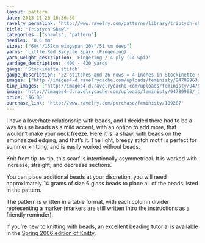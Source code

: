 ```yaml
---
layout: pattern
date: 2013-11-26 16:36:30
ravelry_permalink: 'http://www.ravelry.com/patterns/library/triptych-shawl'
title: "Triptych Shawl"
categories: ["shawls", "pattern"]
needles: '0.6 mm'
sizes: ["60\"/152cm wingspan 20\"/51 cm deep"]
yarns: 'Little Red Bicycle Spark (Fingering)'
yarn_weight_description: 'Fingering / 4 ply (14 wpi)'
yardage_description: '400 - 420 yards'
gauge: 'Stockinette stitch'
gauge_description: '22 stitches and 26 rows = 4 inches in Stockinette stitch'
images: ["http://images4-d.ravelrycache.com/uploads/feministy/94789963/_D7C4141_medium.jpg", "http://images4.ravelrycache.com/uploads/feministy/94789940/_D7C4139_medium.jpg", "http://images4-b.ravelrycache.com/uploads/feministy/94789897/_D7C4133_medium.jpg"]
tiny_images: ["http://images4-d.ravelrycache.com/uploads/feministy/94789963/_D7C4141_square.jpg", "http://images4-b.ravelrycache.com/uploads/feministy/94789940/_D7C4139_square.jpg", "http://images4-b.ravelrycache.com/uploads/feministy/94789897/_D7C4133_square.jpg"]
image: 'http://images4-d.ravelrycache.com/uploads/feministy/94789963/_D7C4141_square.jpg'
price: '$6.00'
purchase_link: 'http://www.ravelry.com/purchase/feministy/109287'
---
```

<p>I have a love/hate relationship with beads, and I decided there had to be a way to use beads as a mild accent, with an option to add more, that wouldn’t make your neck freeze. Here it is: a shawl with beads on the emphasized edging, and that’s it. The light, breezy stitch motif is perfect for summer knitting, and is easily worked without beads.</p>

<p>Knit from tip-to-tip, this scarf is intentionally asymmetrical. It is worked with increase, straight, and decrease sections.</p>

<p>You can place additional beads at your discretion, you will need approximately 14 grams of size 6 glass beads to place all of the beads listed in the pattern.</p>

<p>The pattern is written in a table format, with each column divider representing a marker (markers are still written intro the instructions as a friendly reminder).</p>

<p>If you’re new to knitting with beads, an excellent beading tutorial is available in the <a href='http://knitty.com/ISSUEspring06/FEATseducedbybeads.html'>Spring 2006 edition of Knitty</a>.</p>